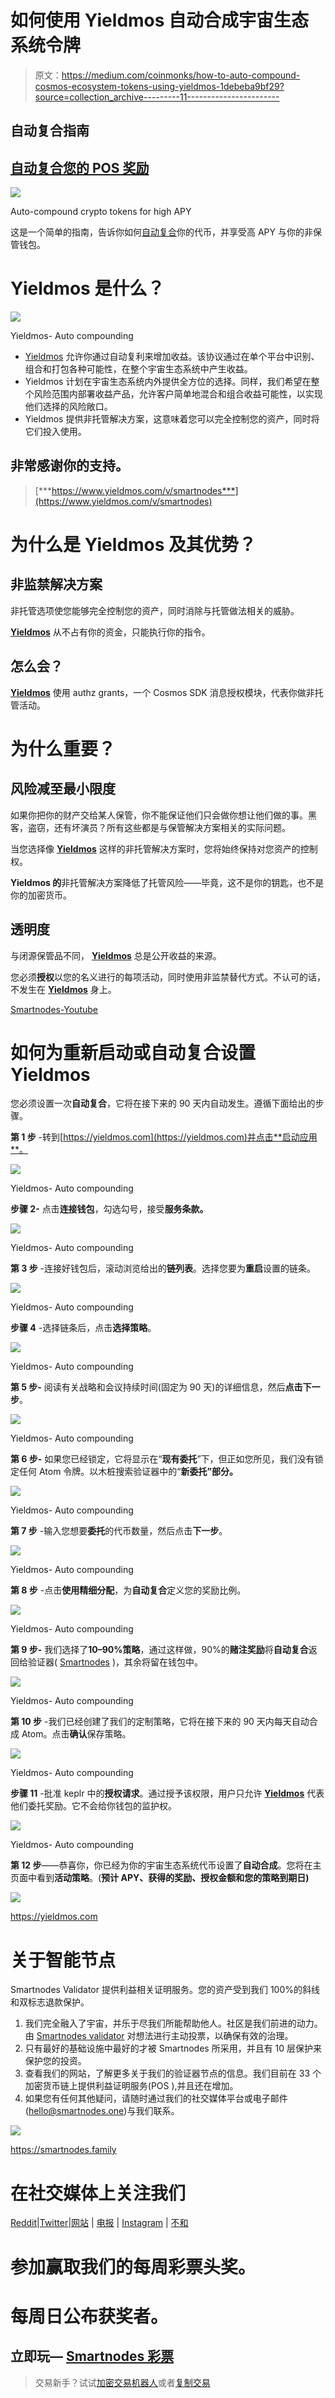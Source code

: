 # 如何使用 Yieldmos 自动合成宇宙生态系统令牌

> 原文：<https://medium.com/coinmonks/how-to-auto-compound-cosmos-ecosystem-tokens-using-yieldmos-1debeba9bf29?source=collection_archive---------11----------------------->

## 自动复合指南

## [自动复合您的 POS 奖励](https://yieldmos.com)

![](img/793b06901ad59f4453e62cc36808d885.png)

Auto-compound crypto tokens for high APY

这是一个简单的指南，告诉你如何[自动复合](https://yieldmos.com)你的代币，并享受高 APY 与你的非保管钱包。

# Yieldmos 是什么？

![](img/7a47e33b9aa375ee4e444299f1ff692d.png)

Yieldmos- Auto compounding

*   [Yieldmos](https://yieldmos.com) 允许你通过自动复利来增加收益。该协议通过在单个平台中识别、组合和打包各种可能性，在整个宇宙生态系统中产生收益。
*   Yieldmos 计划在宇宙生态系统内外提供全方位的选择。同样，我们希望在整个风险范围内部署收益产品，允许客户简单地混合和组合收益可能性，以实现他们选择的风险敞口。
*   Yieldmos 提供非托管解决方案，这意味着您可以完全控制您的资产，同时将它们投入使用。

## 非常感谢你的支持。

> [***https://www.yieldmos.com/v/smartnodes***](https://www.yieldmos.com/v/smartnodes)

# 为什么是 Yieldmos 及其优势？

## 非监禁解决方案

非托管选项使您能够完全控制您的资产，同时消除与托管做法相关的威胁。

[**Yieldmos**](https://yieldmos.com) 从不占有你的资金，只能执行你的指令。

## 怎么会？

[**Yieldmos**](https://yieldmos.com) 使用 authz grants，一个 Cosmos SDK 消息授权模块，代表你做非托管活动。

# 为什么重要？

## 风险减至最小限度

如果你把你的财产交给某人保管，你不能保证他们只会做你想让他们做的事。黑客，盗窃，还有坏演员？所有这些都是与保管解决方案相关的实际问题。

当您选择像 [**Yieldmos**](https://yieldmos.com) 这样的非托管解决方案时，您将始终保持对您资产的控制权。

**Yieldmos 的**非托管解决方案降低了托管风险——毕竟，这不是你的钥匙，也不是你的加密货币。

## 透明度

与闭源保管品不同， [**Yieldmos**](https://yieldmos.com) 总是公开收益的来源。

您必须**授权**以您的名义进行的每项活动，同时使用非监禁替代方式。不认可的话，不发生在 [**Yieldmos**](https://yieldmos.com) 身上。

[Smartnodes-Youtube](https://www.youtube.com/channel/UCWE4DmXbutLlUuMJx3-NhCw)

# 如何为重新启动或自动复合设置 Yieldmos

您必须设置一次**自动复合**，它将在接下来的 90 天内自动发生。遵循下面给出的步骤。

**第 1 步** -转到[https://yieldmos.com](https://yieldmos.com)并点击**启动应用**。

![](img/ad0de336bb41a14b863730cd17cc616f.png)

Yieldmos- Auto compounding

**步骤 2-** 点击**连接钱包**，勾选勾号，接受**服务条款。**

![](img/bca2c6954fb97ffe2925f455378cac69.png)

Yieldmos- Auto compounding

**第 3 步** -连接好钱包后，滚动浏览给出的**链列表**。选择您要为**重启**设置的链条。

![](img/2e1208a04517cf4e053c118ad37f75fd.png)

Yieldmos- Auto compounding

**步骤 4** -选择链条后，点击**选择策略**。

![](img/82ceebf9cfdd370530e72161a27585df.png)

Yieldmos- Auto compounding

**第 5 步-** 阅读有关战略和会议持续时间(固定为 90 天)的详细信息，然后**点击下一步**。

![](img/3e34e1c3ecc915b3ee1b2a53cc2a9f04.png)

Yieldmos- Auto compounding

**第 6 步-** 如果您已经锁定，它将显示在“**现有委托**”下，但正如您所见，我们没有锁定任何 Atom 令牌。以木桩搜索验证器中的“**新委托”部分。**

![](img/2b033427fb0274e54856cb477a9243b5.png)

Yieldmos- Auto compounding

**第 7 步** -输入您想要**委托**的代币数量，然后点击**下一步**。

![](img/cf94199754080a7821d77d510d30efd1.png)

Yieldmos- Auto compounding

**第 8 步** -点击**使用精细分配**，为**自动复合**定义您的奖励比例。

![](img/86f295ad24751c1444cb436475a7d36d.png)

Yieldmos- Auto compounding

**第 9 步-** 我们选择了**10–90%策略**，通过这样做，90%的**赌注奖励**将**自动复合**返回给验证器( [Smartnodes](https://smartnodes.family) )，其余将留在钱包中。

![](img/484c0171c6a964175dcf402e053f7183.png)

Yieldmos- Auto compounding

**第 10 步** -我们已经创建了我们的定制策略，它将在接下来的 90 天内每天自动合成 Atom。点击**确认**保存策略。

![](img/095b0efe00d57d3f7f0d4bf05b22fc72.png)

Yieldmos- Auto compounding

**步骤 11** -批准 keplr 中的**授权请求**。通过授予该权限，用户只允许 [**Yieldmos**](https://yieldmos.com) 代表他们委托奖励。它不会给你钱包的监护权。

![](img/75696dde626f1e689f96805d8ed96350.png)

Yieldmos- Auto compounding

**第 12 步**——恭喜你，你已经为你的宇宙生态系统代币设置了**自动合成**。您将在主页面中看到**活动策略**。(**预计 APY、获得的奖励、授权金额和您的策略到期日)**

![](img/3dd08f7c94125bdde6fd9386f2df8f43.png)

https://yieldmos.com

# 关于智能节点

Smartnodes Validator 提供利益相关证明服务。您的资产受到我们 100%的斜线和双标志退款保护。

1.  我们完全融入了宇宙，并乐于尽我们所能帮助他人。社区是我们前进的动力。由 [Smartnodes validator](https://smartnodes.family/) 对想法进行主动投票，以确保有效的治理。
2.  只有最好的基础设施中最好的才被 Smartnodes 所采用，并且有 10 层保护来保护您的投资。
3.  查看我们的网站，了解更多关于我们的验证器节点的信息。我们目前在 33 个加密货币链上提供利益证明服务(POS ),并且还在增加。
4.  如果您有任何其他疑问，请随时通过我们的社交媒体平台或电子邮件(hello@smartnodes.one)与我们联系。

![](img/26da1d0f344a0f532ffd9f8b9f430cd5.png)

https://smartnodes.family

# 在社交媒体上关注我们

[Reddit](https://www.reddit.com/r/smart_nodes/)|[Twitter](https://twitter.com/nodes_smart)|[网站](https://smartnodes.family/) | [电报](https://t.me/smartnodesvalidators) | [Instagram](https://www.instagram.com/smartnodes_validator/?igshid=YmMyMTA2M2Y%3D) | [不和](https://discord.com/invite/TA3UVPwn6D)

# **参加赢取我们的每周彩票头奖。**

# **每周日公布获奖者。**

## **立即玩—** [Smartnodes 彩票](https://lotto.smartnodes.family/)

> 交易新手？试试[加密交易机器人](/coinmonks/crypto-trading-bot-c2ffce8acb2a)或者[复制交易](/coinmonks/top-10-crypto-copy-trading-platforms-for-beginners-d0c37c7d698c)